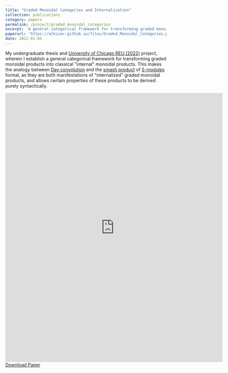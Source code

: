 ```yaml
---
title: "Graded Monoidal Categories and Internalization"
collection: publications
category: papers
permalink: /project/graded_monoidal_categories
excerpt: 'A general categorical framework for transforming graded monoidal products into classical "internal" monoidal products.'
paperurl: 'https://alkizar.github.io/files/Graded_Monoidal_Categories.pdf'
date: 2022-01-01
---
```


My undergraduate thesis and [University of Chicago REU (2022)](https://math.uchicago.edu/~may/REU2022/) project, wherein I establish a general categorical framework for transforming graded monoidal products into classical "internal" monoidal products. This makes the analogy between [Day convolution](https://ncatlab.org/nlab/show/Day+convolution) and the [smash product](https://ncatlab.org/nlab/show/symmetric+smash+product+of+spectra) of [S-modules](https://ncatlab.org/nlab/show/S-module) formal, as they are both manifestations of "internalized" graded monoidal products, and allows certain properties of these products to be derived purely syntactically.

<embed class='hide-on-mobile' src= "https://alkizar.github.io/files/Graded_Monoidal_Categories.pdf" type='application/pdf' width="680" height="840">
<a href='https://alkizar.github.io/files/Graded_Monoidal_Categories.pdf'>Download Paper</a>

<style>
@media screen and (max-width: 568px) {
  .hide-on-mobile {
    display: none;
  }
}
</style>